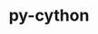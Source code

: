 ---
title: "py-cython"
layout: cache
categories: [package, develop-2023-11-05]
meta: {"versions": ["0.29.36", "3.0.4"], "compilers": ["apple-clang@=15.0.0", "cce@=15.0.1", "gcc@=11.1.0", "gcc@=11.3.0", "gcc@=11.4.0", "gcc@=12.3.0", "gcc@=7.3.1", "gcc@=7.5.0", "gcc@=9.4.0", "oneapi@=2023.2.0"], "oss": ["amzn2", "rhel8", "ubuntu18.04", "ubuntu20.04", "ubuntu22.04", "ventura"], "platforms": ["darwin", "linux"], "targets": ["aarch64", "neoverse_n1", "neoverse_v1", "ppc64le", "x86_64_v3", "zen4"], "stacks": ["aws-isc", "aws-isc-aarch64", "data-vis-sdk", "e4s", "e4s-cray-rhel", "e4s-neoverse_v1", "e4s-oneapi", "e4s-power", "e4s-rocm-external", "ml-darwin-aarch64-mps", "ml-linux-x86_64-cpu", "ml-linux-x86_64-cuda", "ml-linux-x86_64-rocm", "radiuss", "root", "tutorial"], "num_specs": 51, "num_specs_by_stack": {"root": 51, "ml-darwin-aarch64-mps": 4, "aws-isc-aarch64": 2, "aws-isc": 1, "e4s-cray-rhel": 2, "radiuss": 2, "e4s-neoverse_v1": 6, "e4s-power": 6, "data-vis-sdk": 4, "e4s-rocm-external": 1, "e4s": 8, "e4s-oneapi": 9, "ml-linux-x86_64-cuda": 6, "ml-linux-x86_64-cpu": 6, "ml-linux-x86_64-rocm": 6, "tutorial": 1}}
spec_details: [{"hash": "qdsaqnr52kqv2cx2wkndjm7ubthji7lu", "compiler": "apple-clang@=15.0.0", "versions": ["0.29.36"], "os": "ventura", "platform": "darwin", "target": "aarch64", "variants": ["build_system=python_pip", "patches=c4369ad"], "stacks": ["root", "ml-darwin-aarch64-mps"], "size": "-", "tarball": "https://binaries.spack.io/releases/develop-2023-11-05/build_cache/darwin-ventura-aarch64/apple-clang-15.0.0/py-cython-0.29.36/darwin-ventura-aarch64-apple-clang-15.0.0-py-cython-0.29.36-qdsaqnr52kqv2cx2wkndjm7ubthji7lu.spack"}, {"hash": "76hhkw37yxiq6dccvfecsdx25jeirihv", "compiler": "apple-clang@=15.0.0", "versions": ["3.0.4"], "os": "ventura", "platform": "darwin", "target": "aarch64", "variants": ["build_system=python_pip"], "stacks": ["root", "ml-darwin-aarch64-mps"], "size": "-", "tarball": "https://binaries.spack.io/releases/develop-2023-11-05/build_cache/darwin-ventura-aarch64/apple-clang-15.0.0/py-cython-3.0.4/darwin-ventura-aarch64-apple-clang-15.0.0-py-cython-3.0.4-76hhkw37yxiq6dccvfecsdx25jeirihv.spack"}, {"hash": "tr727grhydxz4cmvokdxpdr57ju4hjn5", "compiler": "apple-clang@=15.0.0", "versions": ["0.29.36"], "os": "ventura", "platform": "darwin", "target": "aarch64", "variants": ["build_system=python_pip", "patches=c4369ad"], "stacks": ["root", "ml-darwin-aarch64-mps"], "size": "-", "tarball": "https://binaries.spack.io/releases/develop-2023-11-05/build_cache/darwin-ventura-aarch64/apple-clang-15.0.0/py-cython-0.29.36/darwin-ventura-aarch64-apple-clang-15.0.0-py-cython-0.29.36-tr727grhydxz4cmvokdxpdr57ju4hjn5.spack"}, {"hash": "6nl7n56gboarmimngbzq2ge4qgnlnqih", "compiler": "apple-clang@=15.0.0", "versions": ["3.0.4"], "os": "ventura", "platform": "darwin", "target": "aarch64", "variants": ["build_system=python_pip"], "stacks": ["root", "ml-darwin-aarch64-mps"], "size": "-", "tarball": "https://binaries.spack.io/releases/develop-2023-11-05/build_cache/darwin-ventura-aarch64/apple-clang-15.0.0/py-cython-3.0.4/darwin-ventura-aarch64-apple-clang-15.0.0-py-cython-3.0.4-6nl7n56gboarmimngbzq2ge4qgnlnqih.spack"}, {"hash": "sqkxzjej3bqw3gdsl4gs4aoj3cuvvzzc", "compiler": "gcc@=7.3.1", "versions": ["0.29.36"], "os": "amzn2", "platform": "linux", "target": "aarch64", "variants": ["build_system=python_pip", "patches=c4369ad"], "stacks": ["root", "aws-isc-aarch64"], "size": "-", "tarball": "https://binaries.spack.io/releases/develop-2023-11-05/build_cache/linux-amzn2-aarch64/gcc-7.3.1/py-cython-0.29.36/linux-amzn2-aarch64-gcc-7.3.1-py-cython-0.29.36-sqkxzjej3bqw3gdsl4gs4aoj3cuvvzzc.spack"}, {"hash": "m6qtovce2gpdbfk3k2xcli7wnuzreyql", "compiler": "gcc@=7.3.1", "versions": ["0.29.36"], "os": "amzn2", "platform": "linux", "target": "neoverse_n1", "variants": ["build_system=python_pip", "patches=c4369ad"], "stacks": ["root", "aws-isc-aarch64"], "size": "-", "tarball": "https://binaries.spack.io/releases/develop-2023-11-05/build_cache/linux-amzn2-neoverse_n1/gcc-7.3.1/py-cython-0.29.36/linux-amzn2-neoverse_n1-gcc-7.3.1-py-cython-0.29.36-m6qtovce2gpdbfk3k2xcli7wnuzreyql.spack"}, {"hash": "f3wu7nmfad3bkih22wowwn3h4qvj7npm", "compiler": "gcc@=7.3.1", "versions": ["0.29.36"], "os": "amzn2", "platform": "linux", "target": "x86_64_v3", "variants": ["build_system=python_pip", "patches=c4369ad"], "stacks": ["root", "aws-isc"], "size": "-", "tarball": "https://binaries.spack.io/releases/develop-2023-11-05/build_cache/linux-amzn2-x86_64_v3/gcc-7.3.1/py-cython-0.29.36/linux-amzn2-x86_64_v3-gcc-7.3.1-py-cython-0.29.36-f3wu7nmfad3bkih22wowwn3h4qvj7npm.spack"}, {"hash": "lubuwqwtza4uelmheyspi2rxdkedvox4", "compiler": "cce@=15.0.1", "versions": ["3.0.4"], "os": "rhel8", "platform": "linux", "target": "zen4", "variants": ["build_system=python_pip"], "stacks": ["root", "e4s-cray-rhel"], "size": "-", "tarball": "https://binaries.spack.io/releases/develop-2023-11-05/build_cache/linux-rhel8-zen4/cce-15.0.1/py-cython-3.0.4/linux-rhel8-zen4-cce-15.0.1-py-cython-3.0.4-lubuwqwtza4uelmheyspi2rxdkedvox4.spack"}, {"hash": "t2l5ltvblfpxpl2fsvyfa7xnwszdm37j", "compiler": "cce@=15.0.1", "versions": ["0.29.36"], "os": "rhel8", "platform": "linux", "target": "zen4", "variants": ["build_system=python_pip", "patches=c4369ad"], "stacks": ["root", "e4s-cray-rhel"], "size": "-", "tarball": "https://binaries.spack.io/releases/develop-2023-11-05/build_cache/linux-rhel8-zen4/cce-15.0.1/py-cython-0.29.36/linux-rhel8-zen4-cce-15.0.1-py-cython-0.29.36-t2l5ltvblfpxpl2fsvyfa7xnwszdm37j.spack"}, {"hash": "35cu63ixw53fjgip3gzuy3pp5uu2e2mw", "compiler": "gcc@=7.5.0", "versions": ["0.29.36"], "os": "ubuntu18.04", "platform": "linux", "target": "x86_64_v3", "variants": ["build_system=python_pip", "patches=c4369ad"], "stacks": ["root", "radiuss"], "size": "-", "tarball": "https://binaries.spack.io/releases/develop-2023-11-05/build_cache/linux-ubuntu18.04-x86_64_v3/gcc-7.5.0/py-cython-0.29.36/linux-ubuntu18.04-x86_64_v3-gcc-7.5.0-py-cython-0.29.36-35cu63ixw53fjgip3gzuy3pp5uu2e2mw.spack"}, {"hash": "2carzsaihv3axbqdf5oathdpd6fdmolx", "compiler": "gcc@=7.5.0", "versions": ["0.29.36"], "os": "ubuntu18.04", "platform": "linux", "target": "x86_64_v3", "variants": ["build_system=python_pip", "patches=c4369ad"], "stacks": ["root", "radiuss"], "size": "-", "tarball": "https://binaries.spack.io/releases/develop-2023-11-05/build_cache/linux-ubuntu18.04-x86_64_v3/gcc-7.5.0/py-cython-0.29.36/linux-ubuntu18.04-x86_64_v3-gcc-7.5.0-py-cython-0.29.36-2carzsaihv3axbqdf5oathdpd6fdmolx.spack"}, {"hash": "pg3p3j6qu6crw6c3jwxive7klfakr3qm", "compiler": "gcc@=11.4.0", "versions": ["0.29.36"], "os": "ubuntu20.04", "platform": "linux", "target": "neoverse_v1", "variants": ["build_system=python_pip", "patches=c4369ad"], "stacks": ["root", "e4s-neoverse_v1"], "size": "-", "tarball": "https://binaries.spack.io/releases/develop-2023-11-05/build_cache/linux-ubuntu20.04-neoverse_v1/gcc-11.4.0/py-cython-0.29.36/linux-ubuntu20.04-neoverse_v1-gcc-11.4.0-py-cython-0.29.36-pg3p3j6qu6crw6c3jwxive7klfakr3qm.spack"}, {"hash": "ruenhmluxz72ccvqbrudw2c7nhai2lds", "compiler": "gcc@=11.4.0", "versions": ["3.0.4"], "os": "ubuntu20.04", "platform": "linux", "target": "neoverse_v1", "variants": ["build_system=python_pip"], "stacks": ["root", "e4s-neoverse_v1"], "size": "-", "tarball": "https://binaries.spack.io/releases/develop-2023-11-05/build_cache/linux-ubuntu20.04-neoverse_v1/gcc-11.4.0/py-cython-3.0.4/linux-ubuntu20.04-neoverse_v1-gcc-11.4.0-py-cython-3.0.4-ruenhmluxz72ccvqbrudw2c7nhai2lds.spack"}, {"hash": "2rjfhcdof724oqde763l4o5t6fk43ylm", "compiler": "gcc@=11.4.0", "versions": ["0.29.36"], "os": "ubuntu20.04", "platform": "linux", "target": "neoverse_v1", "variants": ["build_system=python_pip", "patches=c4369ad"], "stacks": ["root", "e4s-neoverse_v1"], "size": "-", "tarball": "https://binaries.spack.io/releases/develop-2023-11-05/build_cache/linux-ubuntu20.04-neoverse_v1/gcc-11.4.0/py-cython-0.29.36/linux-ubuntu20.04-neoverse_v1-gcc-11.4.0-py-cython-0.29.36-2rjfhcdof724oqde763l4o5t6fk43ylm.spack"}, {"hash": "iamu7vtvkhu4xfrgnbe5guz6wtcvms5w", "compiler": "gcc@=11.4.0", "versions": ["3.0.4"], "os": "ubuntu20.04", "platform": "linux", "target": "neoverse_v1", "variants": ["build_system=python_pip"], "stacks": ["root", "e4s-neoverse_v1"], "size": "-", "tarball": "https://binaries.spack.io/releases/develop-2023-11-05/build_cache/linux-ubuntu20.04-neoverse_v1/gcc-11.4.0/py-cython-3.0.4/linux-ubuntu20.04-neoverse_v1-gcc-11.4.0-py-cython-3.0.4-iamu7vtvkhu4xfrgnbe5guz6wtcvms5w.spack"}, {"hash": "hwvvublehkma5x5qw6ykwb5enyozhxgz", "compiler": "gcc@=11.4.0", "versions": ["3.0.4"], "os": "ubuntu20.04", "platform": "linux", "target": "neoverse_v1", "variants": ["build_system=python_pip"], "stacks": ["root", "e4s-neoverse_v1"], "size": "-", "tarball": "https://binaries.spack.io/releases/develop-2023-11-05/build_cache/linux-ubuntu20.04-neoverse_v1/gcc-11.4.0/py-cython-3.0.4/linux-ubuntu20.04-neoverse_v1-gcc-11.4.0-py-cython-3.0.4-hwvvublehkma5x5qw6ykwb5enyozhxgz.spack"}, {"hash": "d2o364mqrwspjmg67aqwci32rshrs7yz", "compiler": "gcc@=11.4.0", "versions": ["0.29.36"], "os": "ubuntu20.04", "platform": "linux", "target": "neoverse_v1", "variants": ["build_system=python_pip", "patches=c4369ad"], "stacks": ["root", "e4s-neoverse_v1"], "size": "-", "tarball": "https://binaries.spack.io/releases/develop-2023-11-05/build_cache/linux-ubuntu20.04-neoverse_v1/gcc-11.4.0/py-cython-0.29.36/linux-ubuntu20.04-neoverse_v1-gcc-11.4.0-py-cython-0.29.36-d2o364mqrwspjmg67aqwci32rshrs7yz.spack"}, {"hash": "uclrkyt64bgwvlsilxxsrma76mypuk6g", "compiler": "gcc@=9.4.0", "versions": ["0.29.36"], "os": "ubuntu20.04", "platform": "linux", "target": "ppc64le", "variants": ["build_system=python_pip", "patches=c4369ad"], "stacks": ["root", "e4s-power"], "size": "-", "tarball": "https://binaries.spack.io/releases/develop-2023-11-05/build_cache/linux-ubuntu20.04-ppc64le/gcc-9.4.0/py-cython-0.29.36/linux-ubuntu20.04-ppc64le-gcc-9.4.0-py-cython-0.29.36-uclrkyt64bgwvlsilxxsrma76mypuk6g.spack"}, {"hash": "v3f3ps5twobdqwg5ygimaqzmkgihtoz7", "compiler": "gcc@=9.4.0", "versions": ["3.0.4"], "os": "ubuntu20.04", "platform": "linux", "target": "ppc64le", "variants": ["build_system=python_pip"], "stacks": ["root", "e4s-power"], "size": "-", "tarball": "https://binaries.spack.io/releases/develop-2023-11-05/build_cache/linux-ubuntu20.04-ppc64le/gcc-9.4.0/py-cython-3.0.4/linux-ubuntu20.04-ppc64le-gcc-9.4.0-py-cython-3.0.4-v3f3ps5twobdqwg5ygimaqzmkgihtoz7.spack"}, {"hash": "c7qx4c7npdvaw3eup37oxn2cuockxkyc", "compiler": "gcc@=9.4.0", "versions": ["0.29.36"], "os": "ubuntu20.04", "platform": "linux", "target": "ppc64le", "variants": ["build_system=python_pip", "patches=c4369ad"], "stacks": ["root", "e4s-power"], "size": "-", "tarball": "https://binaries.spack.io/releases/develop-2023-11-05/build_cache/linux-ubuntu20.04-ppc64le/gcc-9.4.0/py-cython-0.29.36/linux-ubuntu20.04-ppc64le-gcc-9.4.0-py-cython-0.29.36-c7qx4c7npdvaw3eup37oxn2cuockxkyc.spack"}, {"hash": "7oszmvh7pml4tfgo5l2yqy5lltupqyyn", "compiler": "gcc@=9.4.0", "versions": ["3.0.4"], "os": "ubuntu20.04", "platform": "linux", "target": "ppc64le", "variants": ["build_system=python_pip"], "stacks": ["root", "e4s-power"], "size": "-", "tarball": "https://binaries.spack.io/releases/develop-2023-11-05/build_cache/linux-ubuntu20.04-ppc64le/gcc-9.4.0/py-cython-3.0.4/linux-ubuntu20.04-ppc64le-gcc-9.4.0-py-cython-3.0.4-7oszmvh7pml4tfgo5l2yqy5lltupqyyn.spack"}, {"hash": "5slubd4d4z36c2dc6o5obkmeaalnqd44", "compiler": "gcc@=9.4.0", "versions": ["3.0.4"], "os": "ubuntu20.04", "platform": "linux", "target": "ppc64le", "variants": ["build_system=python_pip"], "stacks": ["root", "e4s-power"], "size": "-", "tarball": "https://binaries.spack.io/releases/develop-2023-11-05/build_cache/linux-ubuntu20.04-ppc64le/gcc-9.4.0/py-cython-3.0.4/linux-ubuntu20.04-ppc64le-gcc-9.4.0-py-cython-3.0.4-5slubd4d4z36c2dc6o5obkmeaalnqd44.spack"}, {"hash": "jabh2me3z6wl6bjizdlmdvtbfzh2j6ds", "compiler": "gcc@=9.4.0", "versions": ["0.29.36"], "os": "ubuntu20.04", "platform": "linux", "target": "ppc64le", "variants": ["build_system=python_pip", "patches=c4369ad"], "stacks": ["root", "e4s-power"], "size": "-", "tarball": "https://binaries.spack.io/releases/develop-2023-11-05/build_cache/linux-ubuntu20.04-ppc64le/gcc-9.4.0/py-cython-0.29.36/linux-ubuntu20.04-ppc64le-gcc-9.4.0-py-cython-0.29.36-jabh2me3z6wl6bjizdlmdvtbfzh2j6ds.spack"}, {"hash": "ee7e72xkuyvcv6jhp5u67hrbsr2664gu", "compiler": "gcc@=11.1.0", "versions": ["0.29.36"], "os": "ubuntu20.04", "platform": "linux", "target": "x86_64_v3", "variants": ["build_system=python_pip", "patches=c4369ad"], "stacks": ["root", "data-vis-sdk"], "size": "-", "tarball": "https://binaries.spack.io/releases/develop-2023-11-05/build_cache/linux-ubuntu20.04-x86_64_v3/gcc-11.1.0/py-cython-0.29.36/linux-ubuntu20.04-x86_64_v3-gcc-11.1.0-py-cython-0.29.36-ee7e72xkuyvcv6jhp5u67hrbsr2664gu.spack"}, {"hash": "dlv7kyrovjrrmydtwqwffflrc2sanj62", "compiler": "gcc@=11.1.0", "versions": ["0.29.36"], "os": "ubuntu20.04", "platform": "linux", "target": "x86_64_v3", "variants": ["build_system=python_pip", "patches=c4369ad"], "stacks": ["root", "data-vis-sdk"], "size": "-", "tarball": "https://binaries.spack.io/releases/develop-2023-11-05/build_cache/linux-ubuntu20.04-x86_64_v3/gcc-11.1.0/py-cython-0.29.36/linux-ubuntu20.04-x86_64_v3-gcc-11.1.0-py-cython-0.29.36-dlv7kyrovjrrmydtwqwffflrc2sanj62.spack"}, {"hash": "itimmxsguyf5ivuwpnwlpzwdkws7xzkm", "compiler": "gcc@=11.1.0", "versions": ["3.0.4"], "os": "ubuntu20.04", "platform": "linux", "target": "x86_64_v3", "variants": ["build_system=python_pip"], "stacks": ["root", "data-vis-sdk"], "size": "-", "tarball": "https://binaries.spack.io/releases/develop-2023-11-05/build_cache/linux-ubuntu20.04-x86_64_v3/gcc-11.1.0/py-cython-3.0.4/linux-ubuntu20.04-x86_64_v3-gcc-11.1.0-py-cython-3.0.4-itimmxsguyf5ivuwpnwlpzwdkws7xzkm.spack"}, {"hash": "h2zztexicaxbtqn4ufcibgujv3y6hm7p", "compiler": "gcc@=11.1.0", "versions": ["3.0.4"], "os": "ubuntu20.04", "platform": "linux", "target": "x86_64_v3", "variants": ["build_system=python_pip"], "stacks": ["root", "data-vis-sdk"], "size": "-", "tarball": "https://binaries.spack.io/releases/develop-2023-11-05/build_cache/linux-ubuntu20.04-x86_64_v3/gcc-11.1.0/py-cython-3.0.4/linux-ubuntu20.04-x86_64_v3-gcc-11.1.0-py-cython-3.0.4-h2zztexicaxbtqn4ufcibgujv3y6hm7p.spack"}, {"hash": "ifd52wcx744grga4ca43w25jsv23njvl", "compiler": "gcc@=11.4.0", "versions": ["0.29.36"], "os": "ubuntu20.04", "platform": "linux", "target": "x86_64_v3", "variants": ["build_system=python_pip", "patches=c4369ad"], "stacks": ["e4s-rocm-external", "root", "e4s"], "size": "-", "tarball": "https://binaries.spack.io/releases/develop-2023-11-05/build_cache/linux-ubuntu20.04-x86_64_v3/gcc-11.4.0/py-cython-0.29.36/linux-ubuntu20.04-x86_64_v3-gcc-11.4.0-py-cython-0.29.36-ifd52wcx744grga4ca43w25jsv23njvl.spack"}, {"hash": "h4ekgqt54qk7gvu2ftvmv25adypdmjq3", "compiler": "gcc@=11.4.0", "versions": ["0.29.36"], "os": "ubuntu20.04", "platform": "linux", "target": "x86_64_v3", "variants": ["build_system=python_pip", "patches=c4369ad"], "stacks": ["e4s", "root"], "size": "-", "tarball": "https://binaries.spack.io/releases/develop-2023-11-05/build_cache/linux-ubuntu20.04-x86_64_v3/gcc-11.4.0/py-cython-0.29.36/linux-ubuntu20.04-x86_64_v3-gcc-11.4.0-py-cython-0.29.36-h4ekgqt54qk7gvu2ftvmv25adypdmjq3.spack"}, {"hash": "igwjkyt5ci5vlzsuoz3zemchd2kp4zeg", "compiler": "gcc@=11.4.0", "versions": ["3.0.4"], "os": "ubuntu20.04", "platform": "linux", "target": "x86_64_v3", "variants": ["build_system=python_pip"], "stacks": ["e4s", "root"], "size": "-", "tarball": "https://binaries.spack.io/releases/develop-2023-11-05/build_cache/linux-ubuntu20.04-x86_64_v3/gcc-11.4.0/py-cython-3.0.4/linux-ubuntu20.04-x86_64_v3-gcc-11.4.0-py-cython-3.0.4-igwjkyt5ci5vlzsuoz3zemchd2kp4zeg.spack"}, {"hash": "pgxmoo7ntlnbclf3zodrfwqcssaoxb53", "compiler": "gcc@=11.4.0", "versions": ["3.0.4"], "os": "ubuntu20.04", "platform": "linux", "target": "x86_64_v3", "variants": ["build_system=python_pip"], "stacks": ["e4s", "root"], "size": "-", "tarball": "https://binaries.spack.io/releases/develop-2023-11-05/build_cache/linux-ubuntu20.04-x86_64_v3/gcc-11.4.0/py-cython-3.0.4/linux-ubuntu20.04-x86_64_v3-gcc-11.4.0-py-cython-3.0.4-pgxmoo7ntlnbclf3zodrfwqcssaoxb53.spack"}, {"hash": "wooq5oeelzqoaquo5jrk52gtxpuk2h3x", "compiler": "gcc@=11.4.0", "versions": ["0.29.36"], "os": "ubuntu20.04", "platform": "linux", "target": "x86_64_v3", "variants": ["build_system=python_pip", "patches=c4369ad"], "stacks": ["e4s", "root"], "size": "-", "tarball": "https://binaries.spack.io/releases/develop-2023-11-05/build_cache/linux-ubuntu20.04-x86_64_v3/gcc-11.4.0/py-cython-0.29.36/linux-ubuntu20.04-x86_64_v3-gcc-11.4.0-py-cython-0.29.36-wooq5oeelzqoaquo5jrk52gtxpuk2h3x.spack"}, {"hash": "zakuwevwxth6mk2p4sczs7wapde4xzxk", "compiler": "gcc@=11.4.0", "versions": ["3.0.4"], "os": "ubuntu20.04", "platform": "linux", "target": "x86_64_v3", "variants": ["build_system=python_pip"], "stacks": ["e4s", "root"], "size": "-", "tarball": "https://binaries.spack.io/releases/develop-2023-11-05/build_cache/linux-ubuntu20.04-x86_64_v3/gcc-11.4.0/py-cython-3.0.4/linux-ubuntu20.04-x86_64_v3-gcc-11.4.0-py-cython-3.0.4-zakuwevwxth6mk2p4sczs7wapde4xzxk.spack"}, {"hash": "ut2ia37d2jgsst4rhhlkvikckmmchwzt", "compiler": "gcc@=11.4.0", "versions": ["3.0.4"], "os": "ubuntu20.04", "platform": "linux", "target": "x86_64_v3", "variants": ["build_system=python_pip"], "stacks": ["e4s", "root"], "size": "-", "tarball": "https://binaries.spack.io/releases/develop-2023-11-05/build_cache/linux-ubuntu20.04-x86_64_v3/gcc-11.4.0/py-cython-3.0.4/linux-ubuntu20.04-x86_64_v3-gcc-11.4.0-py-cython-3.0.4-ut2ia37d2jgsst4rhhlkvikckmmchwzt.spack"}, {"hash": "labcgf7jga7ejqqilgj32oqoue7osvgb", "compiler": "gcc@=11.4.0", "versions": ["0.29.36"], "os": "ubuntu20.04", "platform": "linux", "target": "x86_64_v3", "variants": ["build_system=python_pip", "patches=c4369ad"], "stacks": ["e4s", "root"], "size": "-", "tarball": "https://binaries.spack.io/releases/develop-2023-11-05/build_cache/linux-ubuntu20.04-x86_64_v3/gcc-11.4.0/py-cython-0.29.36/linux-ubuntu20.04-x86_64_v3-gcc-11.4.0-py-cython-0.29.36-labcgf7jga7ejqqilgj32oqoue7osvgb.spack"}, {"hash": "qe6bkx642j4rs6umbre3jbcftoph2fkn", "compiler": "oneapi@=2023.2.0", "versions": ["0.29.36"], "os": "ubuntu20.04", "platform": "linux", "target": "x86_64_v3", "variants": ["build_system=python_pip", "patches=c4369ad"], "stacks": ["root", "e4s-oneapi"], "size": "-", "tarball": "https://binaries.spack.io/releases/develop-2023-11-05/build_cache/linux-ubuntu20.04-x86_64_v3/oneapi-2023.2.0/py-cython-0.29.36/linux-ubuntu20.04-x86_64_v3-oneapi-2023.2.0-py-cython-0.29.36-qe6bkx642j4rs6umbre3jbcftoph2fkn.spack"}, {"hash": "2e2pqmoefgakb337l7qkdwv6zdh2l74p", "compiler": "oneapi@=2023.2.0", "versions": ["3.0.4"], "os": "ubuntu20.04", "platform": "linux", "target": "x86_64_v3", "variants": ["build_system=python_pip"], "stacks": ["root", "e4s-oneapi"], "size": "-", "tarball": "https://binaries.spack.io/releases/develop-2023-11-05/build_cache/linux-ubuntu20.04-x86_64_v3/oneapi-2023.2.0/py-cython-3.0.4/linux-ubuntu20.04-x86_64_v3-oneapi-2023.2.0-py-cython-3.0.4-2e2pqmoefgakb337l7qkdwv6zdh2l74p.spack"}, {"hash": "vih4j2mrwt24gnkuaz2tofilbir7ejgc", "compiler": "oneapi@=2023.2.0", "versions": ["0.29.36"], "os": "ubuntu20.04", "platform": "linux", "target": "x86_64_v3", "variants": ["build_system=python_pip", "patches=c4369ad"], "stacks": ["root", "e4s-oneapi"], "size": "-", "tarball": "https://binaries.spack.io/releases/develop-2023-11-05/build_cache/linux-ubuntu20.04-x86_64_v3/oneapi-2023.2.0/py-cython-0.29.36/linux-ubuntu20.04-x86_64_v3-oneapi-2023.2.0-py-cython-0.29.36-vih4j2mrwt24gnkuaz2tofilbir7ejgc.spack"}, {"hash": "5uuffz3rpl7n4ls7rzjalwesblorcd72", "compiler": "oneapi@=2023.2.0", "versions": ["0.29.36"], "os": "ubuntu20.04", "platform": "linux", "target": "x86_64_v3", "variants": ["build_system=python_pip", "patches=c4369ad"], "stacks": ["root", "e4s-oneapi"], "size": "-", "tarball": "https://binaries.spack.io/releases/develop-2023-11-05/build_cache/linux-ubuntu20.04-x86_64_v3/oneapi-2023.2.0/py-cython-0.29.36/linux-ubuntu20.04-x86_64_v3-oneapi-2023.2.0-py-cython-0.29.36-5uuffz3rpl7n4ls7rzjalwesblorcd72.spack"}, {"hash": "p4u7zcp6owcizsbmdx7bdejlpujlocgy", "compiler": "oneapi@=2023.2.0", "versions": ["3.0.4"], "os": "ubuntu20.04", "platform": "linux", "target": "x86_64_v3", "variants": ["build_system=python_pip"], "stacks": ["root", "e4s-oneapi"], "size": "-", "tarball": "https://binaries.spack.io/releases/develop-2023-11-05/build_cache/linux-ubuntu20.04-x86_64_v3/oneapi-2023.2.0/py-cython-3.0.4/linux-ubuntu20.04-x86_64_v3-oneapi-2023.2.0-py-cython-3.0.4-p4u7zcp6owcizsbmdx7bdejlpujlocgy.spack"}, {"hash": "k752ng3i65vo2v7ilowqjji4gmddanm6", "compiler": "oneapi@=2023.2.0", "versions": ["0.29.36"], "os": "ubuntu20.04", "platform": "linux", "target": "x86_64_v3", "variants": ["build_system=python_pip", "patches=c4369ad"], "stacks": ["root", "e4s-oneapi"], "size": "-", "tarball": "https://binaries.spack.io/releases/develop-2023-11-05/build_cache/linux-ubuntu20.04-x86_64_v3/oneapi-2023.2.0/py-cython-0.29.36/linux-ubuntu20.04-x86_64_v3-oneapi-2023.2.0-py-cython-0.29.36-k752ng3i65vo2v7ilowqjji4gmddanm6.spack"}, {"hash": "b5nqfguxzjuy3bj3bic6sgchpmjumpic", "compiler": "oneapi@=2023.2.0", "versions": ["3.0.4"], "os": "ubuntu20.04", "platform": "linux", "target": "x86_64_v3", "variants": ["build_system=python_pip"], "stacks": ["root", "e4s-oneapi"], "size": "-", "tarball": "https://binaries.spack.io/releases/develop-2023-11-05/build_cache/linux-ubuntu20.04-x86_64_v3/oneapi-2023.2.0/py-cython-3.0.4/linux-ubuntu20.04-x86_64_v3-oneapi-2023.2.0-py-cython-3.0.4-b5nqfguxzjuy3bj3bic6sgchpmjumpic.spack"}, {"hash": "5k37os5sxa6kah256js7bkfz7pfbykhs", "compiler": "oneapi@=2023.2.0", "versions": ["0.29.36"], "os": "ubuntu20.04", "platform": "linux", "target": "x86_64_v3", "variants": ["build_system=python_pip", "patches=c4369ad"], "stacks": ["root", "e4s-oneapi"], "size": "-", "tarball": "https://binaries.spack.io/releases/develop-2023-11-05/build_cache/linux-ubuntu20.04-x86_64_v3/oneapi-2023.2.0/py-cython-0.29.36/linux-ubuntu20.04-x86_64_v3-oneapi-2023.2.0-py-cython-0.29.36-5k37os5sxa6kah256js7bkfz7pfbykhs.spack"}, {"hash": "uvso6fzhzmsdk6fqdceyck4s6jpx376k", "compiler": "oneapi@=2023.2.0", "versions": ["3.0.4"], "os": "ubuntu20.04", "platform": "linux", "target": "x86_64_v3", "variants": ["build_system=python_pip"], "stacks": ["root", "e4s-oneapi"], "size": "-", "tarball": "https://binaries.spack.io/releases/develop-2023-11-05/build_cache/linux-ubuntu20.04-x86_64_v3/oneapi-2023.2.0/py-cython-3.0.4/linux-ubuntu20.04-x86_64_v3-oneapi-2023.2.0-py-cython-3.0.4-uvso6fzhzmsdk6fqdceyck4s6jpx376k.spack"}, {"hash": "d3gkctfwuxjzp3wxolfqzhyib76yeaiq", "compiler": "gcc@=11.3.0", "versions": ["3.0.4"], "os": "ubuntu22.04", "platform": "linux", "target": "x86_64_v3", "variants": ["build_system=python_pip"], "stacks": ["ml-linux-x86_64-cuda", "root", "ml-linux-x86_64-cpu", "ml-linux-x86_64-rocm"], "size": "-", "tarball": "https://binaries.spack.io/releases/develop-2023-11-05/build_cache/linux-ubuntu22.04-x86_64_v3/gcc-11.3.0/py-cython-3.0.4/linux-ubuntu22.04-x86_64_v3-gcc-11.3.0-py-cython-3.0.4-d3gkctfwuxjzp3wxolfqzhyib76yeaiq.spack"}, {"hash": "crsdrok53h27naqtymfpk3wdggnsljed", "compiler": "gcc@=11.3.0", "versions": ["0.29.36"], "os": "ubuntu22.04", "platform": "linux", "target": "x86_64_v3", "variants": ["build_system=python_pip", "patches=c4369ad"], "stacks": ["ml-linux-x86_64-cuda", "root", "ml-linux-x86_64-cpu", "ml-linux-x86_64-rocm"], "size": "-", "tarball": "https://binaries.spack.io/releases/develop-2023-11-05/build_cache/linux-ubuntu22.04-x86_64_v3/gcc-11.3.0/py-cython-0.29.36/linux-ubuntu22.04-x86_64_v3-gcc-11.3.0-py-cython-0.29.36-crsdrok53h27naqtymfpk3wdggnsljed.spack"}, {"hash": "g3rvdah4i7tg3ysfymvkbw7df2pvirks", "compiler": "gcc@=11.3.0", "versions": ["0.29.36"], "os": "ubuntu22.04", "platform": "linux", "target": "x86_64_v3", "variants": ["build_system=python_pip", "patches=c4369ad"], "stacks": ["ml-linux-x86_64-cuda", "root", "ml-linux-x86_64-cpu", "ml-linux-x86_64-rocm"], "size": "-", "tarball": "https://binaries.spack.io/releases/develop-2023-11-05/build_cache/linux-ubuntu22.04-x86_64_v3/gcc-11.3.0/py-cython-0.29.36/linux-ubuntu22.04-x86_64_v3-gcc-11.3.0-py-cython-0.29.36-g3rvdah4i7tg3ysfymvkbw7df2pvirks.spack"}, {"hash": "k7oreuzz24xixccbad57idjdcgbs7xbr", "compiler": "gcc@=11.3.0", "versions": ["0.29.36"], "os": "ubuntu22.04", "platform": "linux", "target": "x86_64_v3", "variants": ["build_system=python_pip", "patches=c4369ad"], "stacks": ["ml-linux-x86_64-cuda", "root", "ml-linux-x86_64-cpu", "ml-linux-x86_64-rocm"], "size": "-", "tarball": "https://binaries.spack.io/releases/develop-2023-11-05/build_cache/linux-ubuntu22.04-x86_64_v3/gcc-11.3.0/py-cython-0.29.36/linux-ubuntu22.04-x86_64_v3-gcc-11.3.0-py-cython-0.29.36-k7oreuzz24xixccbad57idjdcgbs7xbr.spack"}, {"hash": "677x33pwjst45dtxjg2jmuiictt23yqs", "compiler": "gcc@=11.3.0", "versions": ["0.29.36"], "os": "ubuntu22.04", "platform": "linux", "target": "x86_64_v3", "variants": ["build_system=python_pip", "patches=c4369ad"], "stacks": ["ml-linux-x86_64-cuda", "root", "ml-linux-x86_64-cpu", "ml-linux-x86_64-rocm"], "size": "-", "tarball": "https://binaries.spack.io/releases/develop-2023-11-05/build_cache/linux-ubuntu22.04-x86_64_v3/gcc-11.3.0/py-cython-0.29.36/linux-ubuntu22.04-x86_64_v3-gcc-11.3.0-py-cython-0.29.36-677x33pwjst45dtxjg2jmuiictt23yqs.spack"}, {"hash": "3p3hcgfputlraux4xjt5is2blbr7wgfq", "compiler": "gcc@=11.3.0", "versions": ["3.0.4"], "os": "ubuntu22.04", "platform": "linux", "target": "x86_64_v3", "variants": ["build_system=python_pip"], "stacks": ["ml-linux-x86_64-cuda", "root", "ml-linux-x86_64-cpu", "ml-linux-x86_64-rocm"], "size": "-", "tarball": "https://binaries.spack.io/releases/develop-2023-11-05/build_cache/linux-ubuntu22.04-x86_64_v3/gcc-11.3.0/py-cython-3.0.4/linux-ubuntu22.04-x86_64_v3-gcc-11.3.0-py-cython-3.0.4-3p3hcgfputlraux4xjt5is2blbr7wgfq.spack"}, {"hash": "ylumqbexj4ci3tg3s2awezwfjrbqszkk", "compiler": "gcc@=12.3.0", "versions": ["0.29.36"], "os": "ubuntu22.04", "platform": "linux", "target": "x86_64_v3", "variants": ["build_system=python_pip", "patches=c4369ad"], "stacks": ["tutorial", "root"], "size": "-", "tarball": "https://binaries.spack.io/releases/develop-2023-11-05/build_cache/linux-ubuntu22.04-x86_64_v3/gcc-12.3.0/py-cython-0.29.36/linux-ubuntu22.04-x86_64_v3-gcc-12.3.0-py-cython-0.29.36-ylumqbexj4ci3tg3s2awezwfjrbqszkk.spack"}]
---